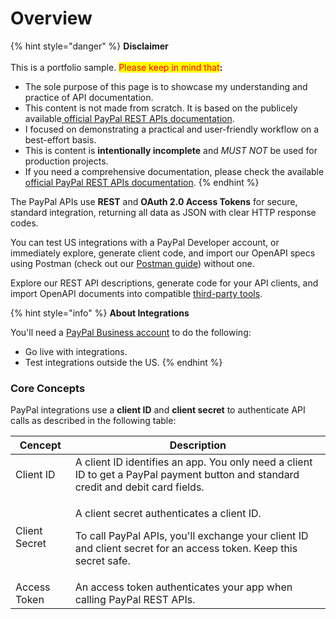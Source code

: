 # Overview

{% hint style="danger" %}
**Disclaimer**\
\
This is a portfolio sample.  <mark style="color:red;background-color:$danger;">Please keep in mind that</mark>**:**

* The sole purpose of this page is to showcase my understanding and practice of API documentation.&#x20;
* This content is not made from scratch. It is based on the publicely available[ official PayPal REST APIs documentation](https://developer.paypal.com/api/rest/).
* I focused on demonstrating a practical and user-friendly workflow on a best-effort basis.
* This is content is **intentionally incomplete** and _MUST NOT_ be used for production projects.
* If you need a comprehensive documentation, please check the available [official PayPal REST APIs documentation](https://developer.paypal.com/api/rest/).
{% endhint %}

The PayPal APIs use **REST** and **OAuth 2.0 Access Tokens** for secure, standard integration, returning all data as JSON with clear HTTP response codes.&#x20;

You can test US integrations with a PayPal Developer account, or immediately explore, generate client code, and import our OpenAPI specs using Postman (check out our [Postman guide](https://developer.paypal.com/api/rest/postman)) without one.

Explore our REST API descriptions, generate code for your API clients, and import OpenAPI documents into compatible [third-party tools](https://tools.openapis.org/).

{% hint style="info" %}
**About Integrations**

You'll need a [PayPal Business account](https://www.paypal.com/business/open-business-account) to do the following: &#x20;

* Go live with integrations.
* Test integrations outside the US.
{% endhint %}

### Core Concepts

PayPal integrations use a **client ID** and **client secret** to authenticate API calls as described in the following table: &#x20;

| Cencept       | Description                                                                                                                                                                       |
| ------------- | --------------------------------------------------------------------------------------------------------------------------------------------------------------------------------- |
| Client ID     | A client ID identifies an app. You only need a client ID to get a PayPal payment button and standard credit and debit card fields.                                                |
| Client Secret | <p>A client secret authenticates a client ID. </p><p></p><p>To call PayPal APIs, you'll exchange your client ID and client secret for an access token. Keep this secret safe.</p> |
| Access Token  | An access token authenticates your app when calling PayPal REST APIs.                                                                                                             |
